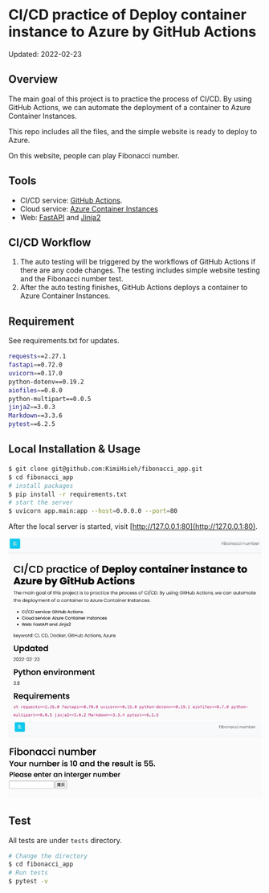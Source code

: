 # CI/CD practice of **Deploy container instance to Azure by GitHub Actions**

Updated: 2022-02-23

## Overview

The main goal of this project is to practice the process of CI/CD. By using GitHub Actions, we can automate the deployment of a container to Azure Container Instances.

This repo includes all the files, and the simple website is ready to deploy to Azure.

On this website, people can play Fibonacci number.

## Tools

- CI/CD service: [GitHub Actions](https://github.com/features/actions).
- Cloud service: [Azure Container Instances](https://azure.microsoft.com/en-us/services/container-instances/)
- Web: [FastAPI](https://fastapi.tiangolo.com/) and [Jinja2](https://jinja.palletsprojects.com/en/3.0.x/)

## CI/CD Workflow

1. The auto testing will be triggered by the workflows of GitHub Actions if there are any code changes. The testing includes simple website testing and the Fibonacci number test.
2. After the auto testing finishes, GitHub Actions deploys a container to Azure Container Instances.

## Requirement

See requirements.txt for updates.

```sh
requests==2.27.1
fastapi==0.72.0
uvicorn==0.17.0
python-dotenv==0.19.2
aiofiles==0.8.0
python-multipart==0.0.5
jinja2==3.0.3
Markdown==3.3.6
pytest==6.2.5
```

## Local Installation & Usage

```bash
$ git clone git@github.com:KimiHsieh/fibonacci_app.git
$ cd fibonacci_app
# install packages
$ pip install -r requirements.txt
# start the server
$ uvicorn app.main:app --host=0.0.0.0 --port=80
```

After the local server is started, visit [http://127.0.0.1:80](http://127.0.0.1:80).

<p align = "center">
<img src = "./images/home.jpg" width="800"/>
<img src = "./images/fibonacci.jpg" width="800"/>
</p>
<!-- ![Starting]() -->

## Test

All tests are under `tests` directory.

```bash
# Change the directory
$ cd fibonacci_app
# Run tests
$ pytest -v
```
